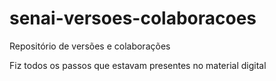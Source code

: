 # senai-versoes-colaboracoes

Repositório de versões e colaborações

Fiz todos os passos que estavam presentes no material digital
